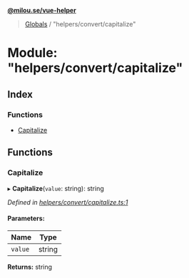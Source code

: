 **[@milou.se/vue-helper](../README.md)**

> [Globals](../globals.md) / "helpers/convert/capitalize"

# Module: "helpers/convert/capitalize"

## Index

### Functions

* [Capitalize](_helpers_convert_capitalize_.md#capitalize)

## Functions

### Capitalize

▸ **Capitalize**(`value`: string): string

*Defined in [helpers/convert/capitalize.ts:1](https://github.com/milou-se/milou-vue-helper/blob/41b4934/src/helpers/convert/capitalize.ts#L1)*

#### Parameters:

Name | Type |
------ | ------ |
`value` | string |

**Returns:** string
